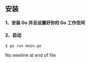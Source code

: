## 安装

#### 1、安装 Go 并且设置好你的 Go 工作空间

#### 2、启动
```$xslt
$ go run main.go
```
 No newline at end of file
